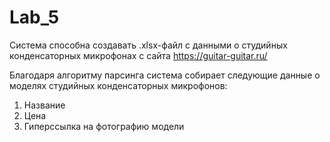 # Lab_5

Система способна создавать .xlsx-файл с данными о студийных конденсаторных микрофонах с сайта https://guitar-guitar.ru/

Благодаря алгоритму парсинга система собирает следующие данные о моделях студийных конденсаторных микрофонов:

1) Название
2) Цена
3) Гиперссылка на фотографию модели
